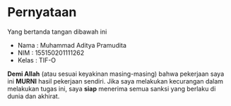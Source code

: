 # Pernyataan

Yang bertanda tangan dibawah ini

* Nama : Muhammad Aditya Pramudita
* NIM :  155150201111262
* Kelas : TIF-O

**Demi Allah** (atau sesuai keyakinan masing-masing) bahwa pekerjaan saya ini **MURNI** hasil pekerjaan sendiri. Jika saya melakukan kecurangan dalam melakukan tugas ini, saya **siap** menerima semua sanksi yang berlaku di dunia dan akhirat.

